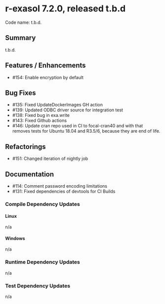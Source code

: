 # r-exasol 7.2.0, released t.b.d

Code name: t.b.d.

## Summary 

t.b.d. 

## Features / Enhancements

 - #154: Enable encryption by default

## Bug Fixes

 - #135: Fixed UpdateDockerImages GH action
 - #139: Updated ODBC driver source for integration test
 - #138: Fixed bug in exa.write
 - #143: Fixed Github actions
 - #146: Update cran repo used in CI to focal-cran40 and with that removes tests for Ubuntu 18.04 and R3.5/6, because they are end of life.

## Refactorings

 - #151: Changed iteration of nightly job

## Documentation

 - #114: Comment password encoding limitations
 - #131: Fixed dependencies of devtools for CI Builds

### Compile Dependency Updates

#### Linux
n/a

#### Windows
n/a

### Runtime Dependency Updates
n/a

### Test Dependency Updates
n/a

